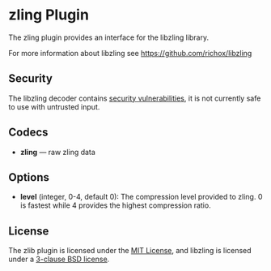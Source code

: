 # zling Plugin #

The zling plugin provides an interface for the libzling library.

For more information about libzling see https://github.com/richox/libzling

## Security ##

The libzling decoder contains [security
vulnerabilities](https://github.com/richox/libzling/issues/5), it is
not currently safe to use with untrusted input.

## Codecs ##

- **zling** — raw zling data

## Options ##

- **level** (integer, 0-4, default 0): The compression level provided
  to zling.  0 is fastest while 4 provides the highest compression
  ratio.

## License ##

The zlib plugin is licensed under the [MIT
License](http://opensource.org/licenses/MIT), and libzling is licensed
under a [3-clause BSD
license](http://opensource.org/licenses/BSD-3-Clause).